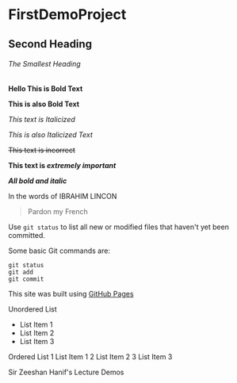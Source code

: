 # FirstDemoProject

## Second Heading

###### The Smallest Heading

**Hello This is Bold Text**

__This is also Bold Text__

*This text is Italicized*

_This is also Italicized Text_

~~This text is incorrect~~

**This text is _extremely important_**

***All bold and italic***

In the words of IBRAHIM LINCON

> Pardon my French

Use `git status` to list all new or modified files that haven't yet been committed.

Some basic Git commands are:
```
git status
git add
git commit
```
This site was built using [GitHub Pages](https://pages.github.com/)

Unordered List
- List Item 1
- List Item 2
- List Item 3

Ordered List
1 List Item 1
2 List Item 2
3 List Item 3



Sir Zeeshan Hanif's Lecture Demos
